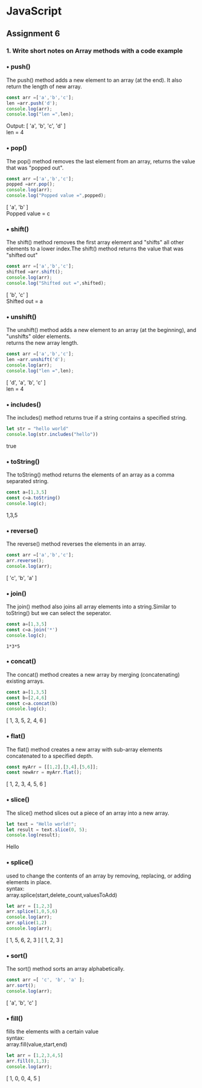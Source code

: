 # JavaScript
## Assignment 6

### 1.	Write short notes on Array methods with a code example
### •	push()
The push() method adds a new element to an array (at the end).
It also return the length of new array.
```js
const arr =['a','b','c'];
len =arr.push('d');
console.log(arr);
console.log("len =",len);
```
Output: [ 'a', 'b', 'c', 'd' ]   
len = 4

### •	pop()

The pop() method removes the last element from an array, returns the value that was "popped out".
```js
const arr =['a','b','c'];
popped =arr.pop();
console.log(arr);
console.log("Popped value =",popped);
```
[ 'a', 'b' ]  
Popped value = c
### •	shift()
The shift() method removes the first array element and "shifts" all other elements to a lower index.The shift() method returns the value that was "shifted out"
```js
const arr =['a','b','c'];
shifted =arr.shift();
console.log(arr);
console.log("Shifted out =",shifted);
```
[ 'b', 'c' ]  
Shifted out = a
### •	unshift()
The unshift() method adds a new element to an array (at the beginning), and "unshifts" older elements.  
returns the new array length.
```js
const arr =['a','b','c'];
len =arr.unshift('d');
console.log(arr);
console.log("len =",len);
```
[ 'd', 'a', 'b', 'c' ]  
len = 4

### •	includes()
The includes() method returns true if a string contains a specified string.
```js
let str = "hello world"
console.log(str.includes("hello"))
```
true
### •	toString()
The toString() method returns the elements of an array as a comma separated string.
```js
const a=[1,3,5]
const c=a.toString()
console.log(c);
```
1,3,5

### •	reverse()
The reverse() method reverses the elements in an array.
```js
const arr =['a','b','c'];
arr.reverse();
console.log(arr);
```
[ 'c', 'b', 'a' ]
### •	join()
The join() method also joins all array elements into a string.Similar to toString() but we can select the seperator.
```js
const a=[1,3,5]
const c=a.join('*')
console.log(c);
```
`1*3*5`

### •	concat()
The concat() method creates a new array by merging (concatenating) existing arrays.
```js
const a=[1,3,5]
const b=[2,4,6]
const c=a.concat(b)
console.log(c);
```
[ 1, 3, 5, 2, 4, 6 ]
### •	flat()
The flat() method creates a new array with sub-array elements concatenated to a specified depth.
```js
const myArr = [[1,2],[3,4],[5,6]];
const newArr = myArr.flat();
```
[ 1, 2, 3, 4, 5, 6 ]
### •	slice()
The slice() method slices out a piece of an array into a new array.
```js
let text = "Hello world!";
let result = text.slice(0, 5);
console.log(result);
```
Hello
### •	splice()
used to change the contents of an array by removing, replacing, or adding elements in place.  
syntax:  
array.splice(start,delete_count,valuesToAdd)
```js
let arr = [1,2,3]
arr.splice(1,0,5,6)
console.log(arr);
arr.splice(1,2)
console.log(arr);
```
[ 1, 5, 6, 2, 3 ]
[ 1, 2, 3 ]
### •	sort()
The sort() method sorts an array alphabetically.
```js
const arr =[ 'c', 'b', 'a' ];
arr.sort();
console.log(arr);
```
[ 'a', 'b', 'c' ]
### •	fill()
fills the elements with a certain value  
syntax:  
array.fill(value,start,end)
```js
let arr = [1,2,3,4,5]
arr.fill(0,1,3);
console.log(arr);
```
[ 1, 0, 0, 4, 5 ]












